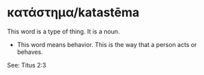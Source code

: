 # κατάστημα/katastēma
This word is a type of thing. It is a noun.
* This word means behavior. This is the way that a person acts or behaves.

See: Titus 2:3
